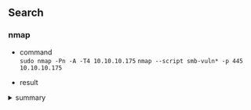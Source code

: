## Search
### nmap
- command  
`sudo nmap -Pn -A -T4 10.10.10.175`
`nmap --script smb-vuln* -p 445 10.10.10.175`

- result

<details><summary>summary</summary>

<pre>

┌──(kali㉿kali)-[~/Documents/Get-LAPSPasswords]
└─$ sudo nmap -Pn -A -T4 10.10.10.175
[sudo] password for kali: 
Starting Nmap 7.93 ( https://nmap.org ) at 2023-07-01 05:05 EDT
Nmap scan report for 10.10.10.175
Host is up (0.18s latency).
Not shown: 988 filtered tcp ports (no-response)
PORT     STATE SERVICE       VERSION
53/tcp   open  domain        Simple DNS Plus
80/tcp   open  http          Microsoft IIS httpd 10.0
| http-methods: 
|_  Potentially risky methods: TRACE
|_http-server-header: Microsoft-IIS/10.0
|_http-title: Egotistical Bank :: Home
88/tcp   open  kerberos-sec  Microsoft Windows Kerberos (server time: 2023-07-01 16:06:07Z)
135/tcp  open  msrpc         Microsoft Windows RPC
139/tcp  open  netbios-ssn   Microsoft Windows netbios-ssn
389/tcp  open  ldap          Microsoft Windows Active Directory LDAP (Domain: EGOTISTICAL-BANK.LOCAL0., Site: Default-First-Site-Name)
445/tcp  open  microsoft-ds?
464/tcp  open  kpasswd5?
593/tcp  open  ncacn_http    Microsoft Windows RPC over HTTP 1.0
636/tcp  open  tcpwrapped
3268/tcp open  ldap          Microsoft Windows Active Directory LDAP (Domain: EGOTISTICAL-BANK.LOCAL0., Site: Default-First-Site-Name)
3269/tcp open  tcpwrapped
Warning: OSScan results may be unreliable because we could not find at least 1 open and 1 closed port
OS fingerprint not ideal because: Missing a closed TCP port so results incomplete
No OS matches for host
Network Distance: 2 hops
Service Info: Host: SAUNA; OS: Windows; CPE: cpe:/o:microsoft:windows

Host script results:
| smb2-time: 
|   date: 2023-07-01T16:06:29
|_  start_date: N/A
| smb2-security-mode: 
|   311: 
|_    Message signing enabled and required
|_clock-skew: 7h00m00s

TRACEROUTE (using port 80/tcp)
HOP RTT       ADDRESS
1   212.66 ms 10.10.14.1
2   190.92 ms 10.10.10.175

OS and Service detection performed. Please report any incorrect results at https://nmap.org/submit/ .
Nmap done: 1 IP address (1 host up) scanned in 93.49 seconds

┌──(kali㉿kali)-[~/Documents/Get-LAPSPasswords]
└─$ nmap --script smb-vuln* -p 445 10.10.10.175

Starting Nmap 7.93 ( https://nmap.org ) at 2023-07-01 05:22 EDT
Nmap scan report for 10.10.10.175
Host is up (0.18s latency).

PORT    STATE SERVICE
445/tcp open  microsoft-ds

Host script results:
|_smb-vuln-ms10-054: false
|_smb-vuln-ms10-061: Could not negotiate a connection:SMB: Failed to receive bytes: ERROR

Nmap done: 1 IP address (1 host up) scanned in 15.34 seconds


</pre>

</details>

